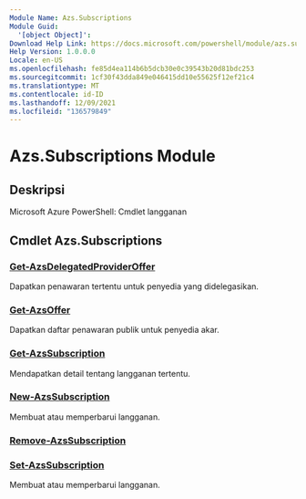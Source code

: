 ```yaml
---
Module Name: Azs.Subscriptions
Module Guid:
  '[object Object]': 
Download Help Link: https://docs.microsoft.com/powershell/module/azs.subscriptions
Help Version: 1.0.0.0
Locale: en-US
ms.openlocfilehash: fe85d4ea114b6b5dcb30e0c39543b20d81bdc253
ms.sourcegitcommit: 1cf30f43dda849e046415dd10e55625f12ef21c4
ms.translationtype: MT
ms.contentlocale: id-ID
ms.lasthandoff: 12/09/2021
ms.locfileid: "136579849"
---
```

# Azs.Subscriptions Module
## Deskripsi
Microsoft Azure PowerShell: Cmdlet langganan

## Cmdlet Azs.Subscriptions
### [Get-AzsDelegatedProviderOffer](Get-AzsDelegatedProviderOffer.md)
Dapatkan penawaran tertentu untuk penyedia yang didelegasikan.

### [Get-AzsOffer](Get-AzsOffer.md)
Dapatkan daftar penawaran publik untuk penyedia akar.

### [Get-AzsSubscription](Get-AzsSubscription.md)
Mendapatkan detail tentang langganan tertentu.

### [New-AzsSubscription](New-AzsSubscription.md)
Membuat atau memperbarui langganan.

### [Remove-AzsSubscription](Remove-AzsSubscription.md)


### [Set-AzsSubscription](Set-AzsSubscription.md)
Membuat atau memperbarui langganan.

